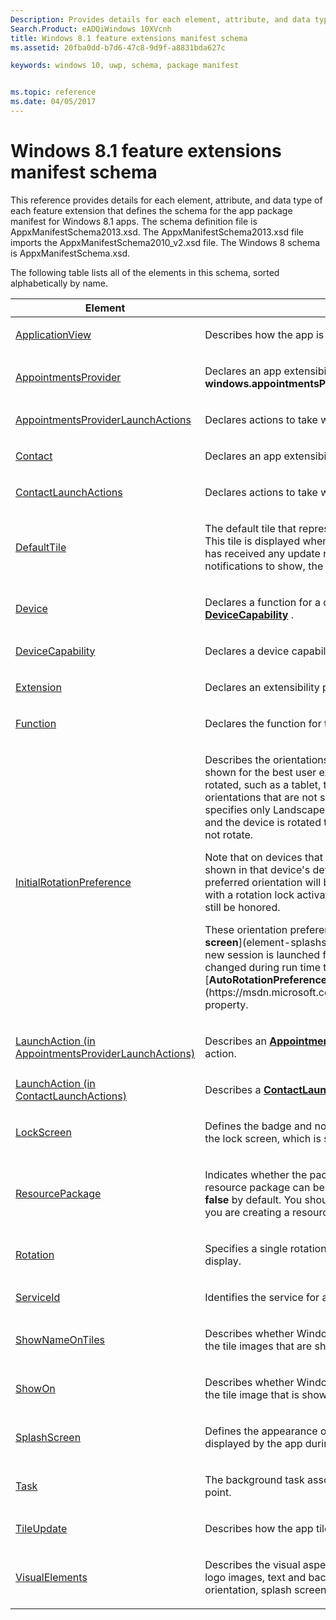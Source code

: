 ```yaml
---
Description: Provides details for each element, attribute, and data type of each feature extension that defines the schema for the app package manifest for Windows 8.1 apps.
Search.Product: eADQiWindows 10XVcnh
title: Windows 8.1 feature extensions manifest schema
ms.assetid: 20fba0dd-b7d6-47c8-9d9f-a8831bda627c

keywords: windows 10, uwp, schema, package manifest


ms.topic: reference
ms.date: 04/05/2017
---
```


# Windows 8.1 feature extensions manifest schema


This reference provides details for each element, attribute, and data type of each feature extension that defines the schema for the app package manifest for Windows 8.1 apps. The schema definition file is AppxManifestSchema2013.xsd. The AppxManifestSchema2013.xsd file imports the AppxManifestSchema2010\_v2.xsd file. The Windows 8 schema is AppxManifestSchema.xsd.

The following table lists all of the elements in this schema, sorted alphabetically by name.

<table>
<colgroup>
<col width="50%" />
<col width="50%" />
</colgroup>
<thead>
<tr class="header">
<th>Element</th>
<th>Description</th>
</tr>
</thead>
<tbody>
<tr class="odd">
<td><a href="element-applicationview.md">ApplicationView</a> </td>
<td><p>Describes how the app is viewed on the screen.</p></td>
</tr>
<tr class="even">
<td><a href="element-appointmentsprovider.md">AppointmentsProvider</a> </td>
<td><p>Declares an app extensibility point of type <strong>windows.appointmentsProvider</strong>.</p></td>
</tr>
<tr class="odd">
<td><a href="element-appointmentsproviderlaunchactions.md">AppointmentsProviderLaunchActions</a> </td>
<td><p>Declares actions to take when a appointment is launched.</p></td>
</tr>
<tr class="even">
<td><a href="element-contact.md">Contact</a> </td>
<td><p>Declares an app extensibility point of type <strong>windows.contact</strong>.</p></td>
</tr>
<tr class="odd">
<td><a href="element-contactlaunchactions.md">ContactLaunchActions</a> </td>
<td><p>Declares actions to take when a contact is launched.</p></td>
</tr>
<tr class="even">
<td><a href="element-defaulttile.md">DefaultTile</a> </td>
<td><p>The default tile that represents the app on the Start screen. This tile is displayed when the app is first installed, before it has received any update notifications. When a tile has no notifications to show, the tile reverts to this default.</p></td>
</tr>
<tr class="odd">
<td><a href="element-device.md">Device</a> </td>
<td><p>Declares a function for a device that is associated with the <a href="element-devicecapability.md"><strong>DeviceCapability</strong></a> .</p></td>
</tr>
<tr class="even">
<td><a href="element-devicecapability.md">DeviceCapability</a> </td>
<td><p>Declares a device capability required by a package.</p></td>
</tr>
<tr class="odd">
<td><a href="element-extension.md">Extension</a> </td>
<td><p>Declares an extensibility point for the app.</p></td>
</tr>
<tr class="even">
<td><a href="element-function.md">Function</a> </td>
<td><p>Declares the function for the device.</p></td>
</tr>
<tr class="odd">
<td><a href="element-initialrotationpreference.md">InitialRotationPreference</a> </td>
<td><p>Describes the orientations in which the app would prefer to be shown for the best user experience. On a device that can be rotated, such as a tablet, the app will not be redrawn for orientations that are not specified here. For instance, if the app specifies only Landscape and LandscapeFlipped orientations, and the device is rotated to a Portrait orientation, the app will not rotate.</p>
<p>Note that on devices that can't be rotated, an app might be shown in that device's default orientation and the app's preferred orientation will be ignored. However, on a device with a rotation lock activated, your app's preferred rotation will still be honored.</p>
<p>These orientation preference choices apply to both the [<strong>splash screen</strong>](element-splashscreen.md) and the app UI when a new session is launched for your app. The preferences can be changed during run time through the [<strong>AutoRotationPreferences</strong>](https://msdn.microsoft.com/library/windows/apps/dn264259) property.</p></td>
</tr>
<tr class="even">
<td><a href="element-1-launchaction.md">LaunchAction (in AppointmentsProviderLaunchActions)</a> </td>
<td><p>Describes an <a href="element-appointmentsproviderlaunchactions.md"><strong>AppointmentsProviderLaunchActions</strong></a>  content action.</p></td>
</tr>
<tr class="odd">
<td><a href="element-launchaction.md">LaunchAction (in ContactLaunchActions)</a> </td>
<td><p>Describes a <a href="element-contactlaunchactions.md"><strong>ContactLaunchActions</strong></a>  content action.</p></td>
</tr>
<tr class="even">
<td><a href="element-lockscreen.md">LockScreen</a> </td>
<td><p>Defines the badge and notifications that represent the app on the lock screen, which is shown when the system is locked.</p></td>
</tr>
<tr class="odd">
<td><a href="element-resourcepackage.md">ResourcePackage</a> </td>
<td><p>Indicates whether the package is a resource package. A resource package can be used by other packages. Its value is <strong>false</strong> by default. You should not specify a value for it unless you are creating a resource.</p></td>
</tr>
<tr class="even">
<td><a href="element-rotation.md">Rotation</a> </td>
<td><p>Specifies a single rotational orientation in which an app will display.</p></td>
</tr>
<tr class="odd">
<td><a href="element-serviceid.md">ServiceId</a> </td>
<td><p>Identifies the service for a contact action.</p></td>
</tr>
<tr class="even">
<td><a href="element-shownameontiles.md">ShowNameOnTiles</a> </td>
<td><p>Describes whether Windows overlays the app’s name on top of the tile images that are shown on the Start screen.</p></td>
</tr>
<tr class="odd">
<td><a href="element-showon.md">ShowOn</a> </td>
<td><p>Describes whether Windows overlays the app’s name on top of the tile image that is shown on the Start screen.</p></td>
</tr>
<tr class="even">
<td><a href="element-splashscreen.md">SplashScreen</a> </td>
<td><p>Defines the appearance of the splash screen, which is displayed by the app during launch.</p></td>
</tr>
<tr class="odd">
<td><a href="element-task.md">Task</a> </td>
<td><p>The background task associated with the app extensibility point.</p></td>
</tr>
<tr class="even">
<td><a href="element-tileupdate.md">TileUpdate</a> </td>
<td><p>Describes how the app tile receives update notifications.</p></td>
</tr>
<tr class="odd">
<td><a href="element-visualelements.md">VisualElements</a> </td>
<td><p>Describes the visual aspects of the UWP app: its default tile, logo images, text and background colors, initial screen orientation, splash screen, and lock screen tile appearance.</p></td>
</tr>
</tbody>
</table>

 

 

 



